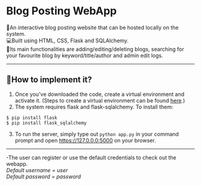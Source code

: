# Blog Posting WebApp

📜An interactive blog posting website that can be hosted locally on the system. <br/>
💻Built using HTML, CSS, Flask and SQLAlchemy. <br/>
💼Its main functionalities are adding/editing/deleting blogs, searching for your favourite blog by keyword/title/author and admin edit logs. <hr/>

## 🚀How to implement it?

1. Once you've downloaded the code, create a virtual environment and activate it. (Steps to create a virtual environment can be found [here](https://packaging.python.org/guides/installing-using-pip-and-virtual-environments/).)
2. The system requires flask and flask-sqlalchemy. To install them:
  ```
  $ pip install flask
  $ pip install flask_sqlalchemy
  ```
3. To run the server, simply type out ```python app.py``` in your command prompt and open https://127.0.0.0:5000 on your browser. <br/>
<hr/>

-The user can register or use the default credentials to check out the webapp.<br/>
  *Default username = user* <br/>
  *Default password = password*
  
